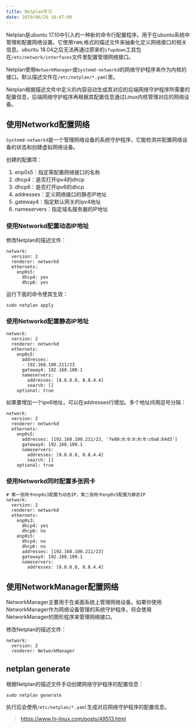 ```yaml
---
title: Netplan学习
date: 2019/06/26 16:47:00
---
```


Netplan是ubuntu 17.10中引入的一种新的命令行配置程序。用于在ubuntu系统中管理和配置网络设置。它使用`YAML`格式的描述文件来抽象化定义网络接口的相关信息。ubuntu 18.04之后无法再通过原来的`ifupdown`工具包在`/etc/network/interfaces`文件里配置管理网络接口。

Netplan使用`NetworkManager`或`Systemd-networkd`的网络守护程序来作为内核的接口。默认描述文件在`/etc/netplan/*.yaml`里。

Netplan根据描述文件中定义的内容自动生成其对应的后端网络守护程序所需要的配置信息，后端网络守护程序再根据其配置信息通过Linux内核管理对应的网络设备。

<!-- more -->

## 使用Networkd配置网络

`Systemd-networkd`是一个管理网络设备的系统守护程序，它能检测并配置网络设备的状态和创建虚拟网络设备。

创建的配置项：

1. enp0s5：指定需配置网络接口的名称
2. dhcp4：是否打开ipv4的dhcp
3. dhcp6：是否打开ipv6的dhcp
4. addresses：定义网络接口的静态IP地址
5. gateway4：指定默认网关的ipv4地址
6. nameservers：指定域名服务器的IP地址

### 使用Networkd配置动态IP地址

修改Netplan的描述文件：

```
network:
  version: 2
  renderer: networkd
  ethernets:
    enp0s5:
      dhcp4: yes
      dhcp6: yes
```

运行下面的命令使其生效：

```
sudo netplan apply
```

### 使用Networkd配置静态IP地址

```
network:
  version: 2
  renderer: networkd
  ethernets:
    enp0s5:
      addresses:
      - 192.168.100.211/23
      gateway4: 192.168.100.1
      nameservers:
        addresses: [8.8.8.8, 8.8.4.4]
        search: []
    optional: true
```

如果要增加一个ipv6地址，可以在addresses行增加。多个地址间用逗号分隔：

```
network:
  version: 2
  renderer: networkd
  ethernets:
    enp0s5:
      addresses: [192.168.100.211/23, 'fe80:0:0:0:0:0:c0a8:64d3']
      gateway4: 192.168.100.1
      nameservers:
        addresses: [8.8.8.8, 8.8.4.4]
        search: []
    optional: true
```

### 使用Networkd同时配置多张网卡

```
# 第一张网卡enp0s3配置为动态IP，第二张网卡enp0s5配置为静态IP
network:
  version: 2
  renderer: networkd
  ethernets:
    enp0s3:
      dhcp4: yes
      dhcp6: no
    enp0s5:
      dhcp4: no
      dhcp6: no
      addresses: [192.168.100.211/23]
      gateway4: 192.168.100.1
      nameservers:
        addresses: [8.8.8.8, 8.8.4.4]
```

## 使用NetworkManager配置网络

NetworkManager主要用于在桌面系统上管理网络设备。如果你使用NetworkManager作为网络设备管理的系统守护程序，将会使用NetworkManager的图形程序来管理网络接口。

修改Netplan的描述文件：

```
network:
  version: 2
  renderer: NetworkManager
```

## netplan generate

根据Netplan的描述文件手动创建网络守护程序的配置信息：

```
sudo netplan generate
```

执行后会使用`/etc/netplan/*.yaml`生成对应网络守护程序的配置信息。


































> https://www.hi-linux.com/posts/49513.html